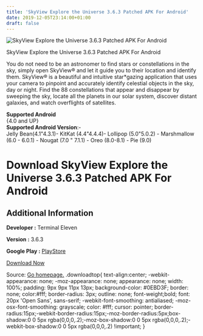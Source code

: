 ```yaml
---
title: 'SkyView Explore the Universe 3.6.3 Patched APK For Android'
date: 2019-12-05T23:14:00+01:00
draft: false
---
```


![SkyView Explore the Universe 3.6.3 Patched APK For Android](https://i1.wp.com/apkhome.net/wp-content/uploads/2019/12/SkyView-Explore-the-Universe-3.6.3-Patched.png "SkyView Explore the Universe 3.6.3 Patched APK For Android")

  

SkyView Explore the Universe 3.6.3 Patched APK For Android

You do not need to be an astronomer to find stars or constellations in the sky, simply open SkyView® and let it guide you to their location and identify them. SkyView® is a beautiful and intuitive star\*gazing application that uses your camera to pinpoint and accurately identify celestial objects in the sky, day or night. Find the 88 constellations that appear and disappear by sweeping the sky, locate all the planets in our solar system, discover distant galaxies, and watch overflights of satellites.

**Supported Android**  
{4.0 and UP}  
**Supported Android Version**:-  
Jelly Bean(4.1"4.3.1)- KitKat (4.4"4.4.4)- Lollipop (5.0"5.0.2) - Marshmallow (6.0 - 6.0.1) - Nougat (7.0 " 7.1.1) - Oreo (8.0-8.1) - Pie (9.0)

Download SkyView Explore the Universe 3.6.3 Patched APK For Android
===================================================================

Additional Information
----------------------

**Developer :** Terminal Eleven

**Version :** 3.6.3

**Google Play :** [PlayStore](https://play.google.com/store/apps/details?id=com.t11.skyview)

  

[Download Now](https://store4app.co/post/skyview-explore-the-universe-3-6-3-patched-apk-for-android_1575365359)

  
Source: [Go homepage.](https://store4app.co/post/skyview-explore-the-universe-3-6-3-patched-apk-for-android_1575365359) .downloadtop{ text-align:center; -webkit-appearance: none; -moz-appearance: none; appearance: none; width: 100%; padding: 9px 9px 11px 13px; background-color: #0EBD3F; border: none; color:#fff; border-radius: 3px; outline: none; font-weight;bold; font: 20px 'Open Sans', sans-serif; -webkit-font-smoothing: antialiased; -moz-osx-font-smoothing: grayscale; color: #fff; cursor: pointer; border-radius:15px;-webkit-border-radius:15px;-moz-border-radius:5px;box-shadow:0 0 5px rgba(0,0,0,.2);-moz-box-shadow:0 0 5px rgba(0,0,0,.2);-webkit-box-shadow:0 0 5px rgba(0,0,0,.2) !important; }